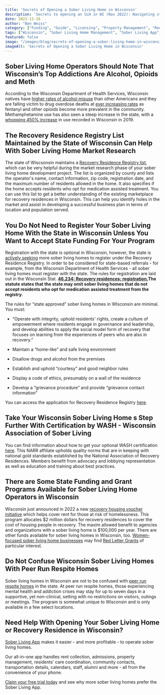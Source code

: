 ```yaml
---
title: 'Secrets of Opening a Sober Living Home in Wisconsin'
description: 'Secrets to opening an SLH in WI (Nov 2022): Navigating state registry, WASH cert & funding ops. Tips via Sober Living App blog.'
date: 2022-11-16
author: "Ben Weiss"
category: ["Funding", "Guide", "Licensing", "Property Management", "Recovery Community", "Sober Living Management", "Regulations"]
tags: ["Wisconsin", "Sober Living Home Management", "Sober Living App", "Opioids", "Alcohol", "Market Research", "State Funding", "State Fees", "State Certification", "Wash", "Wisconsin Association Of Sober Living", "Grants", "Peer Run Respite Homes"]
featured: false
image: "/images/blog/secrets-of-opening-a-sober-living-home-in-wisconsinnbsp.jpg"
imageAlt: 'Secrets of Opening a Sober Living Home in Wisconsin'
---
```


## Sober Living Home Operators Should Note That Wisconsin’s Top Addictions Are Alcohol, Opioids and Meth

According to the Wisconsin Department of Health Services, Wisconsin natives have [higher rates of alcohol misuse](<https://www.dhs.wisconsin.gov/alcohol/adult-use.htm>) than other Americans and they are falling victim to drug overdose deaths at [ever increasing rates](<https://www.dhs.wisconsin.gov/aoda/drug-overdose-deaths.htm>) as fentanyl and other opioids become more prevalent in the community. Methamphetamine use has also seen a steep increase in the state, with a [whopping 450% increase](<https://wisconsinwatch.org/2019/10/while-millions-are-spent-to-fight-the-opioid-epidemic-a-meth-crisis-quietly-grows-in-wisconsin/>) in use recorded in Wisconsin in 2019. 

## The Recovery Residence Registry List Maintained by the State of Wisconsin Can Help With Sober Living Home Market Research

The state of Wiscsonsin maintains a [Recovery Residence Registry list](<https://www.dhs.wisconsin.gov/guide/recovresdir.pdf>), which can be very helpful during the market research phase of your sober living home development project. The list is organized by county and lists the operator's name, contact information, zip code, registration date, and the maximum number of residents allowed in the home. It also specifies if the home accepts residents who opt for medication assisted treatment. You can use this list to get a better understanding of the existing marketplace for recovery residences in Wisconsin. This can help you identify holes in the market and assist in developing a successful business plan in terms of location and population served. 

## You Do Not Need to Register Your Sober Living Home With the State in Wisconsin Unless You Want to Accept State Funding For Your Program

Registration with the state is optional in Wisconsin, however, the state is [actively seeking](<https://www.wispolitics.com/2021/dept-of-health-services-health-agency-seeking-more-applicants-for-recovery-residence-registry-for-people-with-substance-use-disorders>) more sober living homes to register under the Recovery Residence Registry. In order to be considered for state-based referrals - for example, from the Wisconsin Department of Health Services - all sober living homes must register with the state. The rules for registration are laid out in the Wisconsin Stat. [**46.234: Recovery residences; registration.**](<https://docs.legis.wisconsin.gov/statutes/statutes/46/234>)**The statute states that the state may omit sober living homes that do not accept residents who opt for medication assisted treatment from the registry.**

The rules for “state approved” sober living homes in WIsconsin are minimal. You must: 

  * “Operate with integrity, uphold residents' rights, create a culture of empowerment where residents engage in governance and leadership, and develop abilities to apply the social model form of recovery that focuses on learning from the experiences of peers who are also in recovery.”

  * Maintain a “home-like” and safe living environment 

  * Disallow drugs and alcohol from the premises

  * Establish and uphold “courtesy” and good neighbor rules 

  * Display a code of ethics, presumably on a wall of the residence

  * Develop a “grievance procedure” and provide “grievance contact information”

You can access the application for Recovery Residence Registry [here](<https://www.dhs.wisconsin.gov/forms/f02706.docx>). 

## Take Your Wisconsin Sober Living Home s Step Further With Certification by WASH - Wisconsin Association of Sober Living

You can find information about how to get your optional WASH certification [here](<https://washcommunity.org/home-1>). This NARR affiliate upholds quality norms that are in keeping with national gold standards established by the National Association of Recovery Residences. Members benefit from advocacy and lobbying representation as well as education and training about best practices. 

## There are Some State Funding and Grant Programs Available for Sober Living Home Operators in Wisconsin

Wisconsin just announced in 2022 a new [recovery housing voucher initiative](<https://www.dhs.wisconsin.gov/regulations/aoda/recovery-housing-flyer20220824.pdf>) which helps cover rent for those at risk of homelessness. This program allocates $2 million dollars for recovery residences to cover the cost of housing people in recovery. The maxim allowed benefit to agencies and organizations with a sober living home is $100,000 per year. There are other funds available for sober living homes in Wisconsin, too. [Women-focused sober living home businesses](<https://www.weau.com/2021/01/08/sober-living-community-for-women-opens-in-eau-claire/>) may find [Red Letter Grants](<https://www.redlettergrant.org/our-vision>) of particular interest. 

## Do Not Confuse Wisconsin Sober Living Homes With Peer Run Respite Homes 

Sober living homes in Wisconsin are not to be confused with [peer run respite homes](<https://www.dhs.wisconsin.gov/peer-services/peer-run-respites.htm>) in the state. At peer run respite homes, those experiencing mental health and addiction crises may stay for up to seven days in a supportive, yet non-clinical, setting with no restrictions on visitors, outings or meetings. The program is somewhat unique to Wisconsin and is only available in a few select locations.

## Need Help With Opening Your Sober Living Home or Recovery Residence in Wisconsin? 

[Sober Living App](<../../../../index.html>) makes it easier - and more profitable - to operate sober living homes. 

Our all-in-one app handles rent collection, admissions, property management, residents’ care coordination, community contacts, transportation details, calendars, staff, alumni and more - all from the convenience of your phone. 

[Claim your free trial today](<https://behavehealth.com/get-started>) and see why more sober living homes prefer the Sober Living App.